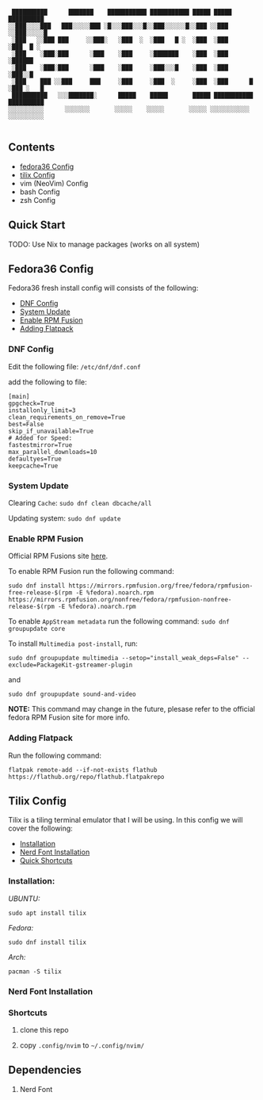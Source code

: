 ```
 ██████████      ███████    ███████████ ███████████ █████ █████       ██████████
░░███░░░░███   ███░░░░░███ ░█░░░███░░░█░░███░░░░░░█░░███ ░░███       ░░███░░░░░█
 ░███   ░░███ ███     ░░███░   ░███  ░  ░███   █ ░  ░███  ░███        ░███  █ ░ 
 ░███    ░███░███      ░███    ░███     ░███████    ░███  ░███        ░██████   
 ░███    ░███░███      ░███    ░███     ░███░░░█    ░███  ░███        ░███░░█   
 ░███    ███ ░░███     ███     ░███     ░███  ░     ░███  ░███      █ ░███ ░   █
 ██████████   ░░░███████░      █████    █████       █████ ███████████ ██████████
░░░░░░░░░░      ░░░░░░░       ░░░░░    ░░░░░       ░░░░░ ░░░░░░░░░░░ ░░░░░░░░░░ 
                                                                                
```

## Contents

- [fedora36 Config](#Fedora36-Config)
- [tilix Config](#Tilix-Config)
- vim (NeoVim) Config
- bash Config
- zsh Config

## Quick Start

TODO: Use Nix to manage packages (works on all system)


## Fedora36 Config

Fedora36 fresh install config will consists of the following:

- [DNF Config](#dnf-config)
- [System Update](#system-update)
- [Enable RPM Fusion](#enable-rpm-fusion)
- [Adding Flatpack](#adding-flatpack)

### DNF Config

Edit the following file: `/etc/dnf/dnf.conf`

add the following to file:
```
[main]
gpgcheck=True
installonly_limit=3
clean_requirements_on_remove=True
best=False
skip_if_unavailable=True
# Added for Speed:
fastestmirror=True
max_parallel_downloads=10
defaultyes=True
keepcache=True
```

### System Update

Clearing `Cache`: `sudo dnf clean dbcache/all`

Updating system: `sudo dnf update`

### Enable RPM Fusion

Official RPM Fusions site [here](https://rpmfusion.org/Configuration).

To enable RPM Fusion run the following command:

```
sudo dnf install https://mirrors.rpmfusion.org/free/fedora/rpmfusion-free-release-$(rpm -E %fedora).noarch.rpm https://mirrors.rpmfusion.org/nonfree/fedora/rpmfusion-nonfree-release-$(rpm -E %fedora).noarch.rpm
```

To enable `AppStream metadata` run the following command: `sudo dnf groupupdate core`

To install `Multimedia post-install`, run: 
```
sudo dnf groupupdate multimedia --setop="install_weak_deps=False" --exclude=PackageKit-gstreamer-plugin
```
and 
```
sudo dnf groupupdate sound-and-video
```

**NOTE:** This command may change in the future, plesase refer to the official fedora RPM Fusion site for more info.


### Adding Flatpack

Run the following command: 
```
flatpak remote-add --if-not-exists flathub https://flathub.org/repo/flathub.flatpakrepo
```

## Tilix Config

Tilix is a tiling terminal emulator that I will be using. In this config we will cover the following:

- [Installation](#Installation)
- [Nerd Font Installation](#Nerd-Font-Installation)
- [Quick Shortcuts](#Shortcuts)

### Installation:

*UBUNTU:*
```
sudo apt install tilix
```
*Fedora:*
```
sudo dnf install tilix
```
*Arch:*
```
pacman -S tilix
```

### Nerd Font Installation 


### Shortcuts


1. clone this repo

2. copy `.config/nvim` to `~/.config/nvim/`

## Dependencies

1. Nerd Font
